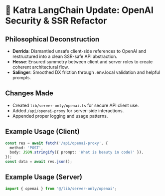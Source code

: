# 🧠 Katra LangChain Update: OpenAI Security & SSR Refactor

## Philosophical Deconstruction

- **Derrida**: Dismantled unsafe client-side references to OpenAI and restructured into a clean SSR-safe API abstraction.
- **Hesse**: Ensured symmetry between client and server roles to create coherent architectural flow.
- **Salinger**: Smoothed DX friction through .env.local validation and helpful prompts.

## Changes Made

- Created `lib/server-only/openai.ts` for secure API client use.
- Added `/api/openai-proxy` for server-side interactions.
- Appended proper logging and usage patterns.

## Example Usage (Client)

```ts
const res = await fetch('/api/openai-proxy', {
  method: 'POST',
  body: JSON.stringify({ prompt: 'What is beauty in code?' }),
});
const data = await res.json();
```

## Example Usage (Server)

```ts
import { openai } from '@/lib/server-only/openai';
```

